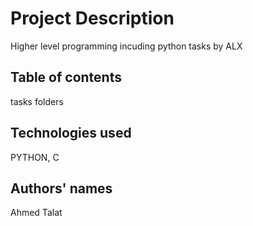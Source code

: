 # Project Description
Higher level programming incuding python tasks by ALX
## Table of contents
tasks folders
## Technologies used
PYTHON, C
## Authors' names
Ahmed Talat
